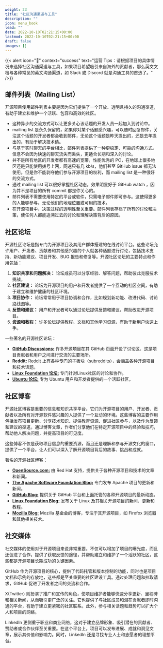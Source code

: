 ```yaml
---
weight: 23
title: "社区沟通渠道与工具"
description: ""
icon: menu_book
lead: ""
date: 2022-10-10T02:21:15+00:00
lastmod: 2022-10-10T02:21:15+00:00
draft: false
images: []
---
```


{{< alert icon="📌" context="success" text="运营 Tips：请根据项目的具体情况来选择社区沟通渠道与工具，如果项目希望吸引来自海外的贡献者，那么英文文档与各种常见的英文沟通渠道，如 Slack 或 Discord 就是沟通工具的首选了。" />}}
<!-- > 运营 Tips 📌：请根据项目的具体情况来选择社区沟通渠道与工具，如果项目希望吸引来自海外的贡献者，那么英文文档与各种常见的英文沟通渠道，如 Slack 或 Discord 就是沟通工具的首选了。 -->

## 邮件列表（Mailing List）

开源项目使用邮件列表主要是因为它们提供了一个开放、透明且持久的沟通渠道，有助于建立和维护一个活跃、包容和高效的社区。

- 这种异步的交流方式可以让更多关心该话题的开发人员一起加入到讨论中。
- mailing list 是永久保留的，如果你对某个话题感兴趣，可以随时回复邮件，关注这个话题的开发者都会收到邮件，无论这个话题是昨天提出的，还是去年提出的，有助于解决技术债。
- 与基于实时聊天的平台相比，邮件列表提供了一种更稳定、可靠的沟通方式。信息不会因为快速的聊天流失而丢失，更适合长期和深入的讨论。
- 并不是所有地区的开发者都有高速的宽带，性能优秀的 PC，在地球上很多地区还是只能使用拨号上网，网速只有几 kb/s，他们甚至 GitHub issue 都无法使用。但是你不能剥夺他们参与开源项目的权利，而 mailing list 是一种很好的交流方式。
- 通过 mailing list 可以很好掌握社区动态，效果明显好于 GitHub watch ，因为并不是项目的所有 commit 都是你关心的。
- 邮件列表不需要使用特定的平台或软件，只需电子邮件即可参与。这使得更多的人能够参与，无论他们的地理位置或可用的技术。
- 在开源项目中，决策过程的透明性至关重要。邮件列表存档了所有的讨论和决策，使任何人都能追溯过去的讨论和理解决策背后的原因。

## 社区论坛

开源社区论坛是指专门为开源项目及其用户群体搭建的在线讨论平台。这些论坛允许用户、开发者、贡献者和其他感兴趣的个人就各种话题进行讨论，包括技术支持、新功能建议、项目开发、BUG 报告和修复等。开源社区论坛的主要特点和作用包括：

1. **知识共享和问题解决：** 论坛成员可以分享经验、解答问题，帮助彼此克服技术挑战。
2. **社区建设：** 论坛为开源项目的用户和开发者提供了一个互动的社区空间，有助于建立和维护健康的社区环境。
3. **项目协作：** 论坛常常用于项目协调和合作，比如规划新功能、改进代码、讨论路线图等。
4. **反馈和建议：** 用户和开发者可以通过论坛提供反馈和建议，帮助改进开源项目。
5. **资源和教程：** 许多论坛提供教程、文档和其他学习资源，有助于新用户快速上手。

一些著名的开源社区论坛：
- [**GitHub Discussions:**](docs.github.com/en/discussions​​) 许多开源项目在其 GitHub 页面开设了讨论区，这是项目贡献者和用户之间进行交流的主要场所。
- **Reddit:** Reddit 上有各种专门的子板块（subreddits），会涵盖各种开源项目和技术话题。
- [**Linux Foundation 论坛:**](https://forum.linuxfoundation.org/) 专门针对Linux社区的讨论和协作。
- [**Ubuntu 论坛:**](https://ubuntuforums.org/) 专为 Ubuntu 用户和开发者提供的一个活跃社区。

## 社区博客

开源社区博客是重要的信息和知识共享平台，它们为开源项目的用户、开发者、贡献者以及所有对开源软件感兴趣的人提供了一个互动的环境。这些博客的主要作用包括发布项目更新、分享技术知识、提供教育资源、促进社区参与，以及作为反馈和建议的渠道。通过博客文章，作者们分享他们在特定开源项目中的经验和技巧，帮助他人解决问题，并提高项目的可见度。

这些博客不仅是获取项目信息的重要资源，而且还是理解和参与开源文化的窗口，提供了一个平台，让人们可以深入了解开源项目背后的故事、挑战和成就。

著名的开源社区博客：

- [**OpenSource.com:**](opensource.com​​) 由 Red Hat 支持，提供关于各种开源项目和技术的文章和新闻。
- [**The Apache Software Foundation Blog:**](https://news.apache.org/) 专门发布 Apache 项目的更新和新闻。
- [**GitHub Blog:**](https://github.blog/) 提供关于 GitHub 平台和上面托管的各种开源项目的最新动态。
- [**Linux Foundation Blog:**](https://www.linuxfoundation.org/blog) 发布关于 Linux 及其相关开源项目的新闻、更新和教程。
- [**Mozilla Blog:**](https://blog.mozilla.org/en) Mozilla 基金会的博客，专注于其开源项目，如 Firefox 浏览器和其他相关技术。

## 社交媒体

社交媒体的使用对于开源项目来说非常重要。不仅可以增加了项目的曝光度，而且还促进了合作，提供了获取反馈的途径，并帮助建立和维护了一个活跃的社区，这些都是开源项目长期成功的关键因素。

GitHub 作为开源项目的核心，提供了代码托管和版本控制的功能，同时也是项目文档和示例的存放地，这些都是至关重要的社区建设工具。通过处理问题和拉取请求，GitHub 促进了开发者之间的交流和合作。

X(Twitter) 则扮演了推广和宣传的角色，使项目维护者能够快速分享更新、里程碑和相关新闻，从而吸引更广泛的关注。它也提供了与社区成员和潜在贡献者即时沟通的平台，有助于建立更紧密的社区联系。此外，参与相关话题和趋势可以扩大个人和项目的网络。

LinkedIn 更侧重于职业和商业网络，这对于建立品牌形象、吸引潜在的贡献者、赞助者或合作伙伴至关重要。在这个平台上，项目可以发布进展、成就和洞见文章，展示其价值和影响力。同时，LinkedIn 还是寻找专业人士和志愿者的理想平台。

<!-- [上一页 (开源许可证概述)](./2-2-licenses.md) | [下一页 (社区治理)](../chapter3/README.md) -->
